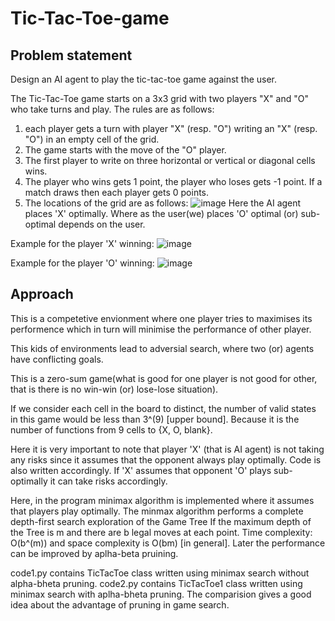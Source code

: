 # Tic-Tac-Toe-game

## Problem statement
Design an AI agent to play the tic-tac-toe game against the user. 

The Tic-Tac-Toe game starts on a 3x3 grid with two players "X" and "O" who take turns and play. 
The rules are as follows: 
  1) each player gets a turn with player "X" (resp. "O") writing an "X" (resp. "O") in an empty cell of the grid. 
  2) The game starts with the move of the "O" player. 
  3) The first player to write on three horizontal or vertical or diagonal cells wins.
  4) The player who wins gets 1 point, the player who loses gets -1 point. If a match draws then each player gets 0 points.
  5) The locations of the grid are as follows:
     ![image](https://github.com/112101011/Tic-Tac-Toe-game/assets/111628378/9ab470a3-2758-477c-8006-2f8984612307)
Here the AI agent places 'X' optimally. Where as the user(we) places 'O' optimal (or) sub-optimal depends on the user.

Example for the player 'X' winning:
![image](https://github.com/112101011/Tic-Tac-Toe-game/assets/111628378/3d72b9ad-5b0e-4575-9529-6b53dd4b2ee7)

Example for the player 'O' winning:
![image](https://github.com/112101011/Tic-Tac-Toe-game/assets/111628378/678b7322-2a06-475b-8188-f69c99d98020)


## Approach

This is a competetive envionment where one player tries to maximises its performence which in turn will minimise the performance of other
player.

This kids of environments lead to adversial search, where two (or) agents have conflicting goals.

This is a zero-sum game(what is good for one player is not good for other, that is there is no win-win (or) lose-lose situation).

If we consider each cell in the board to distinct, the number of valid states in this game would be less than 3^(9) [upper bound]. Because it 
is the number of functions from 9 cells to {X, O, blank}.

Here it is very important to note that player 'X' (that is AI agent) is not taking any risks since it assumes that the opponent always play 
optimally. Code is also written accordingly. If 'X' assumes that opponent 'O' plays sub-optimally it can take risks accordingly.

Here, in the program minimax algorithm is implemented where it assumes that players play optimally. The minmax algorithm performs a complete 
depth-first search exploration of the Game Tree If the maximum depth of the Tree is m and there are b legal moves at each point. 
Time complexity: O(b^(m)) and space complexity is O(bm) [in general]. Later the performance can be improved by aplha-beta pruining. 

code1.py contains TicTacToe class written using minimax search without alpha-bheta pruning.
code2.py contains TicTacToe1 class written using minimax search with aplha-bheta pruning.
The comparision gives a good idea about the advantage of pruning in game search.
